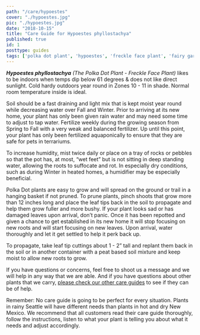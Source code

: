 ```yaml
---
path: "/care/hypoestes"
cover: "./hypoestes.jpg"
pic: "./hypoestes.jpg"
date: "2018-10-15"
title: "Care Guide for Hypoestes phyllostachya"
published: true
id: 1
posttype: guides
tags: ['polka dot plant', 'hypoestes', 'freckle face plant', 'fairy garden', 'terrarium', 'care guides']
---
```

<em><strong>Hypoestes phyllostachya</strong> (The Polka Dot Plant - Freckle Face Plant)</em> likes to be indoors when temps dip below 61 degrees & does not like direct sunlight. Cold hardy outdoors year round in Zones 10 - 11 in shade. Normal room temperature inside is ideal. 

Soil should be a fast draining and light mix that is kept moist year round while decreasing water over Fall and Winter. Prior to arriving at its new home, your plant has only been given rain water and may need some time to adjust to tap water. Fertilize weekly during the growing season from Spring to Fall with a very weak and balanced fertilizer. Up until this point, your plant has only been fertilized aquaponically to ensure that they are safe for pets in terrariums. 

To increase humidity, mist twice daily or place on a tray of rocks or pebbles so that the pot has, at most, “wet feet” but is not sitting in deep standing water, allowing the roots to suffocate and rot. In especially dry conditions, such as during Winter in heated homes, a humidifier may be especially beneficial. 

Polka Dot plants are easy to grow and will spread on the ground or trail in a hanging basket if not pruned. To prune plants, pinch shoots that grow more than 12 inches long and place the leaf tips back in the soil to propagate and help them grow fuller and more bushy. If your plant looks sad or has damaged leaves upon arrival, don’t panic. Once it has been repotted and given a chance to get established in its new home it will stop focusing on new roots and will start focusing on new leaves. Upon arrival, water thoroughly and let it get settled to help it perk back up.  

To propagate, take leaf tip cuttings about 1 - 2” tall and replant them back in the soil or in another container with a peat based soil mixture and keep moist to allow new roots to grow. 

If you have questions or concerns, feel free to shoot us a message and we will help in any way that we are able. And if you have questions about other plants that we carry, [please check our other care guides](/care/) to see if they can be of help.

Remember: No care guide is going to be perfect for every situation. Plants in rainy Seattle will have different needs than plants in hot and dry New Mexico. We recommend that all customers read their care guide thoroughly, follow the instructions, listen to what your plant is telling you about what it needs and adjust accordingly. 
